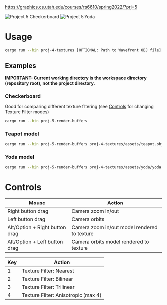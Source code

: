 https://graphics.cs.utah.edu/courses/cs6610/spring2022/?prj=5

![Project 5 Checkerboard](./p5-checkerboard.gif)
![Project 5 Yoda](./p5-yoda.gif)

# Usage

```sh
cargo run --bin proj-4-textures [OPTIONAL: Path to Wavefront OBJ file]
```

## Examples

**IMPORTANT: Current working directory is the workspace directory (repository root), not the project directory.**

### Checkerboard

Good for comparing different texture filtering (see [Controls](#controls) for changing Texture Filter modes)

```sh
cargo run --bin proj-5-render-buffers
```

### Teapot model

```sh
cargo run --bin proj-5-render-buffers proj-4-textures/assets/teapot.obj
```

### Yoda model

```sh
cargo run --bin proj-5-render-buffers proj-4-textures/assets/yoda/yoda.obj
```

# Controls

| Mouse                          | Action                                       |
|--------------------------------|----------------------------------------------|
| Right button drag              | Camera zoom in/out                           |
| Left button drag               | Camera orbits                                |
| Alt/Option + Right button drag | Camera zoom in/out model rendered to texture |
| Alt/Option + Left button drag  | Camera orbits model rendered to texture      |

| Key | Action                                 |
|-----|----------------------------------------|
|  1  | Texture Filter: Nearest                |
|  2  | Texture Filter: Bilinear               |
|  3  | Texture Filter: Trilinear              |
|  4  | Texture Filter: Anisotropic (max 4)    |
